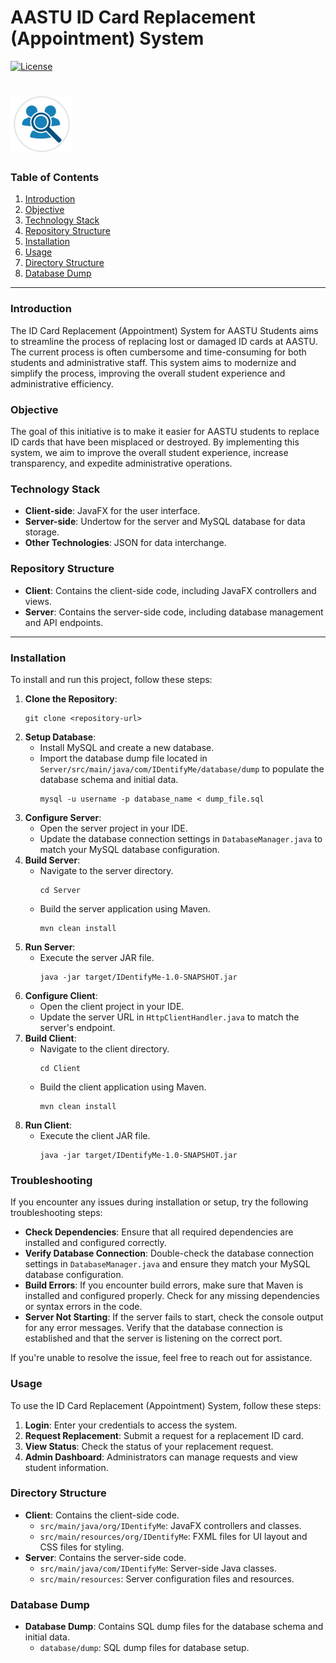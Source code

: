 # AASTU ID Card Replacement (Appointment) System

[![License](https://img.shields.io/badge/license-MIT-blue.svg)](LICENSE)
# ![icon](https://github.com/DeepBlue-dot/ID-card-Replacement-system/blob/main/Client/src/main/resources/org/IDentifyMe/icons/iconSmall.png?raw=true)

### Table of Contents

1. [Introduction](#introduction)
2. [Objective](#objective)
3. [Technology Stack](#technology-stack)
4. [Repository Structure](#repository-structure)
5. [Installation](#installation)
6. [Usage](#usage)
7. [Directory Structure](#directory-structure)
8. [Database Dump](#database-dump)

---

### Introduction

The ID Card Replacement (Appointment) System for AASTU Students aims to streamline the process of replacing lost or damaged ID cards at AASTU. The current process is often cumbersome and time-consuming for both students and administrative staff. This system aims to modernize and simplify the process, improving the overall student experience and administrative efficiency.

### Objective

The goal of this initiative is to make it easier for AASTU students to replace ID cards that have been misplaced or destroyed. By implementing this system, we aim to improve the overall student experience, increase transparency, and expedite administrative operations.

### Technology Stack

- **Client-side**: JavaFX for the user interface.
- **Server-side**: Undertow for the server and MySQL database for data storage.
- **Other Technologies**: JSON for data interchange.

### Repository Structure

- **Client**: Contains the client-side code, including JavaFX controllers and views.
- **Server**: Contains the server-side code, including database management and API endpoints.

---

### Installation

To install and run this project, follow these steps:

1. **Clone the Repository**: 
   ```
   git clone <repository-url>
   ```
2. **Setup Database**:
   - Install MySQL and create a new database.
   - Import the database dump file located in `Server/src/main/java/com/IDentifyMe/database/dump` to populate the database schema and initial data.
     ```
     mysql -u username -p database_name < dump_file.sql
     ```
3. **Configure Server**:
   - Open the server project in your IDE.
   - Update the database connection settings in `DatabaseManager.java` to match your MySQL database configuration.
4. **Build Server**:
   - Navigate to the server directory.
     ```
     cd Server
     ```
   - Build the server application using Maven.
     ```
     mvn clean install
     ```
5. **Run Server**:
   - Execute the server JAR file.
     ```
     java -jar target/IDentifyMe-1.0-SNAPSHOT.jar
     ```
6. **Configure Client**:
   - Open the client project in your IDE.
   - Update the server URL in `HttpClientHandler.java` to match the server's endpoint.
7. **Build Client**:
   - Navigate to the client directory.
     ```
     cd Client
     ```
   - Build the client application using Maven.
     ```
     mvn clean install
     ```
8. **Run Client**:
   - Execute the client JAR file.
     ```
     java -jar target/IDentifyMe-1.0-SNAPSHOT.jar
     ```

### Troubleshooting

If you encounter any issues during installation or setup, try the following troubleshooting steps:

- **Check Dependencies**: Ensure that all required dependencies are installed and configured correctly.
- **Verify Database Connection**: Double-check the database connection settings in `DatabaseManager.java` and ensure they match your MySQL database configuration.
- **Build Errors**: If you encounter build errors, make sure that Maven is installed and configured properly. Check for any missing dependencies or syntax errors in the code.
- **Server Not Starting**: If the server fails to start, check the console output for any error messages. Verify that the database connection is established and that the server is listening on the correct port.

If you're unable to resolve the issue, feel free to reach out for assistance.



### Usage

To use the ID Card Replacement (Appointment) System, follow these steps:

1. **Login**: Enter your credentials to access the system.
2. **Request Replacement**: Submit a request for a replacement ID card.
3. **View Status**: Check the status of your replacement request.
4. **Admin Dashboard**: Administrators can manage requests and view student information.

### Directory Structure

- **Client**: Contains the client-side code.
  - `src/main/java/org/IDentifyMe`: JavaFX controllers and classes.
  - `src/main/resources/org/IDentifyMe`: FXML files for UI layout and CSS files for styling.
- **Server**: Contains the server-side code.
  - `src/main/java/com/IDentifyMe`: Server-side Java classes.
  - `src/main/resources`: Server configuration files and resources.

### Database Dump

- **Database Dump**: Contains SQL dump files for the database schema and initial data.
   - `database/dump`: SQL dump files for database setup.

